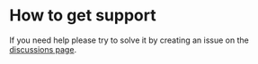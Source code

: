 # How to get support

If you need help please try to solve it by creating an issue on the [discussions page](https://github.com/D3strukt0r/D3strukt0r/discussions).

